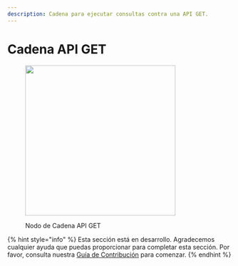 ```yaml
---
description: Cadena para ejecutar consultas contra una API GET.
---
```


# Cadena API GET

<figure><img src="../../../.gitbook/assets/image--24---1-.png" alt="" width="337"><figcaption><p>Nodo de Cadena API GET</p></figcaption></figure>

{% hint style="info" %}
Esta sección está en desarrollo. Agradecemos cualquier ayuda que puedas proporcionar para completar esta sección. Por favor, consulta nuestra [Guía de Contribución](../../../contributing/) para comenzar.
{% endhint %}
